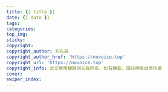 ```yaml
---
title: {{ title }}
date: {{ date }}
tags:
categories:
top_img:
sticky:
copyright:
copyright_author: 刘先森
copyright_author_href: 'https://novoice.top'
copyright_url: 'https://novoice.top'
copyright_info: 此文章版權歸刘先森所有，如有轉載，請註明來自原作者
cover: 
swiper_index: 
---
```

